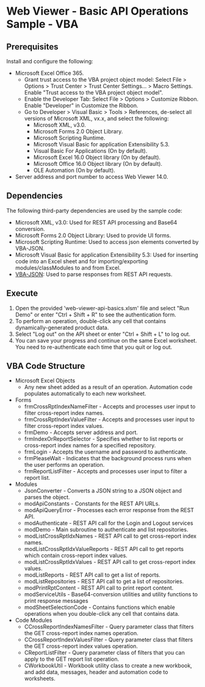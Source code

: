 # Web Viewer - Basic API Operations Sample - VBA

## Prerequisites

Install and configure the following:

  * Microsoft Excel Office 365.
    * Grant trust access to the VBA project object model: Select File > Options > Trust Center > Trust Center Settings... > Macro Settings. Enable "Trust access to the VBA project object model".
    * Enable the Developer Tab: Select File > Options > Customize Ribbon. Enable "Developer" in Customize the Ribbon.
    * Go to Developer > Visual Basic > Tools > References, de-select all versions of Microsoft XML, vx.x, and select the following:
      * Microsoft XML, v3.0.
      * Microsoft Forms 2.0 Object Library.
      * Microsoft Scripting Runtime.
      * Microsoft Visual Basic for application Extensibility 5.3.
      * Visual Basic For Applications (On by default).
      * Microsoft Excel 16.0 Object library (On by default).
      * Microsoft Office 16.0 Object library (On by default).
      * OLE Automation (On by default).
  * Server address and port number to access Web Viewer 14.0.
  
## Dependencies

The following third-party dependencies are used by the sample code:

  * Microsoft XML, v3.0: Used for REST API processing and Base64 conversion.
  * Microsoft Forms 2.0 Object Library: Used to provide UI forms.
  * Microsoft Scripting Runtime: Used to access json elements converted by VBA-JSON.
  * Microsoft Visual Basic for application Extensibility 5.3: Used for inserting code into an Excel sheet and for importing/exporting modules/classModules to and from Excel.
  * [VBA-JSON](https://github.com/VBA-tools/VBA-JSON/releases/tag/v2.3.0): Used to parse responses from REST API requests.

## Execute

1. Open the provided 'web-viewer-api-basics.xlsm' file and select "Run Demo" or enter "Ctrl + Shift + R" to see the authentication form.
2. To perform an operation, double-click any cell that contains dynamically-generated product data.
3. Select "Log out" on the API sheet or enter "Ctrl + Shift + L" to log out.
4. You can save your progress and continue on the same Excel worksheet. You need to re-authenticate each time that you quit or log out.
        
## VBA Code Structure

  * Microsoft Excel Objects
    * Any new sheet added as a result of an operation. Automation code populates automatically to each new worksheet.
  * Forms
    * frmCrossRptIndexNameFilter - Accepts and processes user input to filter cross-report index names.
    * frmCrossRptIndexValueFilter - Accepts and processes user input to filter cross-report index values.
    * frmDemo - Accepts server address and port.
    * frmIndexOrReportSelector - Specifies whether to list reports or cross-report index names for a specified repository.
    * frmLogin - Accepts the username and password to authenticate.
    * frmPleaseWait - Indicates that the background process runs when the user performs an operation.
    * frmReportListFilter - Accepts and processes user input to filter a report list.
  * Modules
    * JsonConverter - Converts a JSON string to a JSON object and parses the object.
    * modApiConstants - Constants for the REST API URLs.
    * modApiQueryError - Processes each error response from the REST API.
    * modAuthenticate - REST API call for the Login and Logout services
    * modDemo - Main subroutine to authenticate and list repositories.
    * modListCrossRptIdxNames - REST API call to get cross-report index names.
    * modListCrossRptIdxValueReports - REST API call to get reports which contain cross-report index values.
    * modListCrossRptIdxValues - REST API call to get cross-report index values.
    * modListReports - REST API call to get a list of reports.
    * modListRepositories - REST API call to get a list of repositories.
    * modPrintRptContent - REST API call to print report content.
    * modServiceUtils - Base64-conversion utilities and utility functions to print response messages
    * modSheetSelectionCode - Contains functions which enable operations when you double-click any cell that contains data.
  * Code Modules
    * CCrossReportIndexNamesFilter - Query parameter class that filters the GET cross-report index names operation.
    * CCrossReportIndexValuesFilter - Query parameter class that filters the GET cross-report index values operation.
    * CReportListFilter - Query parameter class of filters that you can apply to the GET report list operation.
    * CWorkbookUtil - Workbook utility class to create a new workbook, and add data, messages, header and automation code to worksheets.
